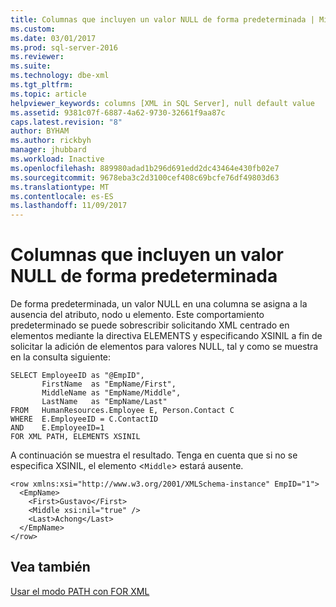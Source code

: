 ```yaml
---
title: Columnas que incluyen un valor NULL de forma predeterminada | Microsoft Docs
ms.custom: 
ms.date: 03/01/2017
ms.prod: sql-server-2016
ms.reviewer: 
ms.suite: 
ms.technology: dbe-xml
ms.tgt_pltfrm: 
ms.topic: article
helpviewer_keywords: columns [XML in SQL Server], null default value
ms.assetid: 9381c07f-6887-4a62-9730-32661f9aa87c
caps.latest.revision: "8"
author: BYHAM
ms.author: rickbyh
manager: jhubbard
ms.workload: Inactive
ms.openlocfilehash: 889980adad1b296d691edd2dc43464e430fb02e7
ms.sourcegitcommit: 9678eba3c2d3100cef408c69bcfe76df49803d63
ms.translationtype: MT
ms.contentlocale: es-ES
ms.lasthandoff: 11/09/2017
---
```

# <a name="columns-that-contain-a-null-value-by-default"></a>Columnas que incluyen un valor NULL de forma predeterminada
  De forma predeterminada, un valor NULL en una columna se asigna a la ausencia del atributo, nodo u elemento. Este comportamiento predeterminado se puede sobrescribir solicitando XML centrado en elementos mediante la directiva ELEMENTS y especificando XSINIL a fin de solicitar la adición de elementos para valores NULL, tal y como se muestra en la consulta siguiente:  
  
```  
SELECT EmployeeID as "@EmpID",   
       FirstName  as "EmpName/First",   
       MiddleName as "EmpName/Middle",   
       LastName   as "EmpName/Last"  
FROM   HumanResources.Employee E, Person.Contact C  
WHERE  E.EmployeeID = C.ContactID  
AND    E.EmployeeID=1  
FOR XML PATH, ELEMENTS XSINIL  
```  
  
 A continuación se muestra el resultado. Tenga en cuenta que si no se especifica XSINIL, el elemento <`Middle`> estará ausente.  
  
```  
<row xmlns:xsi="http://www.w3.org/2001/XMLSchema-instance" EmpID="1">  
  <EmpName>  
    <First>Gustavo</First>  
    <Middle xsi:nil="true" />  
    <Last>Achong</Last>  
  </EmpName>  
</row>  
```  
  
## <a name="see-also"></a>Vea también  
 [Usar el modo PATH con FOR XML](../../relational-databases/xml/use-path-mode-with-for-xml.md)  
  
  
